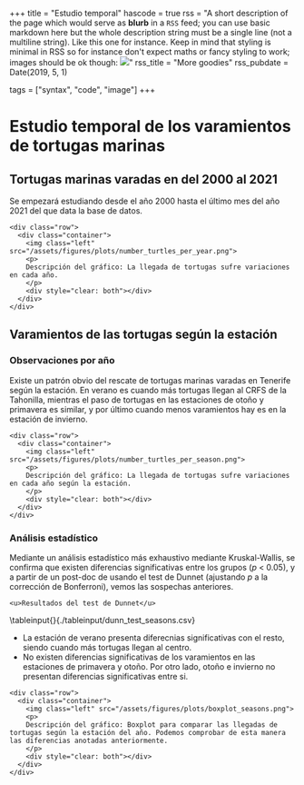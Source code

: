 +++
title = "Estudio temporal"
hascode = true
rss = "A short description of the page which would serve as **blurb** in a `RSS` feed; you can use basic markdown here but the whole description string must be a single line (not a multiline string). Like this one for instance. Keep in mind that styling is minimal in RSS so for instance don't expect maths or fancy styling to work; images should be ok though: ![](https://upload.wikimedia.org/wikipedia/en/b/b0/Rick_and_Morty_characters.jpg)"
rss_title = "More goodies"
rss_pubdate = Date(2019, 5, 1)

tags = ["syntax", "code", "image"]
+++

# **Estudio temporal de los varamientos de tortugas marinas**

## Tortugas marinas varadas en del 2000 al 2021

Se empezará estudiando desde el año 2000 hasta el último mes del año 2021 del que data la base de datos.

~~~
<div class="row">
  <div class="container">
    <img class="left" src="/assets/figures/plots/number_turtles_per_year.png">
    <p>
    Descripción del gráfico: La llegada de tortugas sufre variaciones en cada año. 
    </p>
    <div style="clear: both"></div>      
  </div>
</div>
~~~

## Varamientos de las tortugas según la estación

### Observaciones por año

Existe un patrón obvio del rescate de tortugas marinas varadas en Tenerife según la estación. En verano es cuando más tortugas llegan al CRFS de la Tahonilla, mientras el paso de tortugas en las estaciones de otoño y primavera es similar, y por último cuando menos varamientos hay es en la estación de invierno.

~~~
<div class="row">
  <div class="container">
    <img class="left" src="/assets/figures/plots/number_turtles_per_season.png">
    <p>
    Descripción del gráfico: La llegada de tortugas sufre variaciones en cada año según la estación. 
    </p>
    <div style="clear: both"></div>      
  </div>
</div>
~~~

### Análisis estadístico

Mediante un análisis estadístico más exhaustivo mediante Kruskal-Wallis, se confirma que existen diferencias significativas entre los grupos (*p* < 0.05), y a partir de un post-doc de usando el test de Dunnet (ajustando *p* a la corrección de Bonferroni), vemos las sospechas anteriores.

~~~ 
<u>Resultados del test de Dunnet</u>
~~~

\tableinput{}{./tableinput/dunn_test_seasons.csv}

* La estación de verano presenta diferecnias significativas con el resto, siendo cuando más tortugas llegan al centro.
* No existen diferencias significativas de los varamientos en las estaciones de primavera y otoño. Por otro lado, otoño e invierno no presentan diferencias significativas entre si.

~~~
<div class="row">
  <div class="container">
    <img class="left" src="/assets/figures/plots/boxplot_seasons.png">
    <p>
    Descripción del gráfico: Boxplot para comparar las llegadas de tortugas según la estación del año. Podemos comprobar de esta manera las diferencias anotadas anteriormente. 
    </p>
    <div style="clear: both"></div>      
  </div>
</div>
~~~